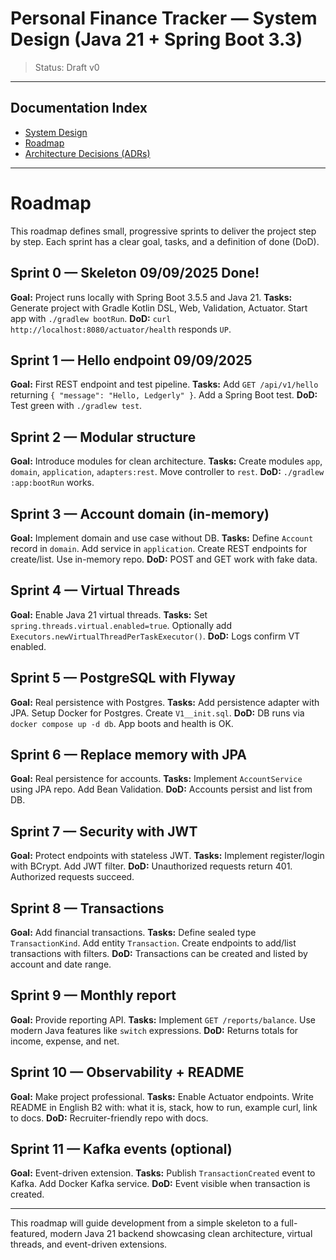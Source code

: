 # Personal Finance Tracker — System Design (Java 21 + Spring Boot 3.3)

> Status: Draft v0

---

## Documentation Index

* [System Design](system-design.md)
* [Roadmap](roadmap.md)
* [Architecture Decisions (ADRs)](adr/)

---

# Roadmap

This roadmap defines small, progressive sprints to deliver the project step by step. Each sprint has a clear goal, tasks, and a definition of done (DoD).

## Sprint 0 — Skeleton 09/09/2025 Done!

**Goal:** Project runs locally with Spring Boot 3.5.5 and Java 21.
**Tasks:** Generate project with Gradle Kotlin DSL, Web, Validation, Actuator. Start app with `./gradlew bootRun`.
**DoD:** `curl http://localhost:8080/actuator/health` responds `UP`.

## Sprint 1 — Hello endpoint 09/09/2025

**Goal:** First REST endpoint and test pipeline.
**Tasks:** Add `GET /api/v1/hello` returning `{ "message": "Hello, Ledgerly" }`. Add a Spring Boot test.
**DoD:** Test green with `./gradlew test`.

## Sprint 2 — Modular structure

**Goal:** Introduce modules for clean architecture.
**Tasks:** Create modules `app`, `domain`, `application`, `adapters:rest`. Move controller to `rest`.
**DoD:** `./gradlew :app:bootRun` works.

## Sprint 3 — Account domain (in-memory)

**Goal:** Implement domain and use case without DB.
**Tasks:** Define `Account` record in `domain`. Add service in `application`. Create REST endpoints for create/list. Use in-memory repo.
**DoD:** POST and GET work with fake data.

## Sprint 4 — Virtual Threads

**Goal:** Enable Java 21 virtual threads.
**Tasks:** Set `spring.threads.virtual.enabled=true`. Optionally add `Executors.newVirtualThreadPerTaskExecutor()`.
**DoD:** Logs confirm VT enabled.

## Sprint 5 — PostgreSQL with Flyway

**Goal:** Real persistence with Postgres.
**Tasks:** Add persistence adapter with JPA. Setup Docker for Postgres. Create `V1__init.sql`.
**DoD:** DB runs via `docker compose up -d db`. App boots and health is OK.

## Sprint 6 — Replace memory with JPA

**Goal:** Real persistence for accounts.
**Tasks:** Implement `AccountService` using JPA repo. Add Bean Validation.
**DoD:** Accounts persist and list from DB.

## Sprint 7 — Security with JWT

**Goal:** Protect endpoints with stateless JWT.
**Tasks:** Implement register/login with BCrypt. Add JWT filter.
**DoD:** Unauthorized requests return 401. Authorized requests succeed.

## Sprint 8 — Transactions

**Goal:** Add financial transactions.
**Tasks:** Define sealed type `TransactionKind`. Add entity `Transaction`. Create endpoints to add/list transactions with filters.
**DoD:** Transactions can be created and listed by account and date range.

## Sprint 9 — Monthly report

**Goal:** Provide reporting API.
**Tasks:** Implement `GET /reports/balance`. Use modern Java features like `switch` expressions.
**DoD:** Returns totals for income, expense, and net.

## Sprint 10 — Observability + README

**Goal:** Make project professional.
**Tasks:** Enable Actuator endpoints. Write README in English B2 with: what it is, stack, how to run, example curl, link to docs.
**DoD:** Recruiter-friendly repo with docs.

## Sprint 11 — Kafka events (optional)

**Goal:** Event-driven extension.
**Tasks:** Publish `TransactionCreated` event to Kafka. Add Docker Kafka service.
**DoD:** Event visible when transaction is created.

---

This roadmap will guide development from a simple skeleton to a full-featured, modern Java 21 backend showcasing clean architecture, virtual threads, and event-driven extensions.
